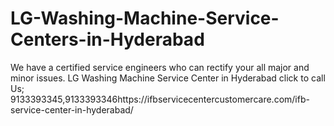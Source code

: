# LG-Washing-Machine-Service-Centers-in-Hyderabad
We have a certified service engineers who can rectify your all major and minor issues. LG Washing Machine Service Center in Hyderabad click to call Us; 9133393345,9133393346https://ifbservicecentercustomercare.com/ifb-service-center-in-hyderabad/

